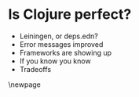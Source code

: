 # Is Clojure perfect?

* Leiningen, or deps.edn?
* Error messages improved
* Frameworks are showing up
* If you know you know
* Tradeoffs

\newpage